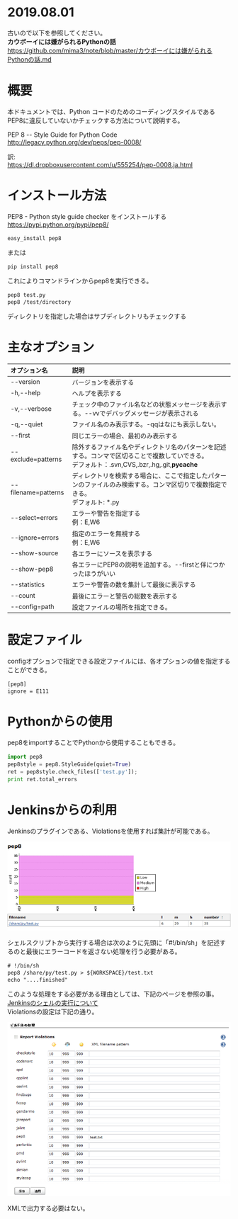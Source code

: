 # 2019.08.01  
古いので以下を参照してください。  
**カウボーイには嫌がられるPythonの話**  
https://github.com/mima3/note/blob/master/カウボーイには嫌がられるPythonの話.md  
  
# 概要  
本ドキュメントでは、Python コードのためのコーディングスタイルであるPEP8に違反していないかチェックする方法について説明する。  
  
PEP 8 -- Style Guide for Python Code   
http://legacy.python.org/dev/peps/pep-0008/  
  
訳:  
https://dl.dropboxusercontent.com/u/555254/pep-0008.ja.html  
  
  
# インストール方法  
  
PEP8  - Python style guide checker をインストールする  
https://pypi.python.org/pypi/pep8/  
  
```
easy_install pep8
```  
  
または  
  
```
pip install pep8
```  
  
これによりコマンドラインからpep8を実行できる。  
  
```
pep8 test.py
pep8 /test/directory
```  
ディレクトリを指定した場合はサブディレクトリもチェックする  
  
  
# 主なオプション  
  
|オプション名|説明|  
|:-----------|:---|  
|--version|バージョンを表示する|  
|-h,--help|ヘルプを表示する|  
|-v,--verbose|チェック中のファイル名などの状態メッセージを表示する。--vvでデバッグメッセージが表示される|  
|-q,--quiet|ファイル名のみ表示する。-qqはなにも表示しない。|  
|--first|同じエラーの場合、最初のみ表示する|  
|--exclude=patterns|除外するファイル名やディレクトリ名のパターンを記述する。コンマで区切ることで複数していできる。<BR>デフォルト：.svn,CVS,.bzr,.hg,.git,__pycache__|  
|--filename=patterns|ディレクトリを検索する場合に、ここで指定したパターンのファイルのみ検索する。コンマ区切りで複数指定できる。<BR>デフォルト: *.py|  
|--select=errors|エラーや警告を指定する <BR>例：E,W6|  
|--ignore=errors|指定のエラーを無視する <BR>例：E,W6|  
|--show-source|各エラーにソースを表示する|  
|--show-pep8|各エラーにPEP8の説明を追加する。--firstと伴につかったほうがいい|  
|--statistics|エラーや警告の数を集計して最後に表示する|  
|--count|最後にエラーと警告の総数を表示する|  
|--config=path|設定ファイルの場所を指定できる。|  
  
  
# 設定ファイル  
configオプションで指定できる設定ファイルには、各オプションの値を指定することができる。  
  
```
[pep8]
ignore = E111
```  
  
  
# Pythonからの使用  
pep8をimportすることでPythonから使用することもできる。  
  
```py
import pep8
pep8style = pep8.StyleGuide(quiet=True)
ret = pep8style.check_files(['test.py']);
print ret.total_errors
```  
  
# Jenkinsからの利用  
Jenkinsのプラグインである、Violationsを使用すれば集計が可能である。  
  
![pep8_2.png](/image/df3ba6ef-e494-f96c-54fe-bf4e3084aa91.png)  
  
  
シェルスクリプトから実行する場合は次のように先頭に「#!/bin/sh」を記述するのと最後にエラーコードを返さない処理を行う必要がある。  
  
```
# !/bin/sh
pep8 /share/py/test.py > ${WORKSPACE}/test.txt
echo "....finished"
```  
  
このような処理をする必要がある理由としては、下記のページを参照の事。  
[Jenkinsのシェルの実行について](http://qiita.com/mechamogera/items/f689b95670127d5bf046 "Jenkinsのシェルの実行について")  
Violationsの設定は下記の通り。  
  
![pep8_1.png](/image/4e6d8492-359f-873c-5cdd-640fa296d1b5.png)  
  
XMLで出力する必要はない。  
  
  
  
